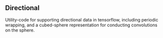 ## Directional

Utility-code for supporting directional data in tensorflow, including periodic wrapping, and a cubed-sphere representation for conducting convolutions on the sphere.
